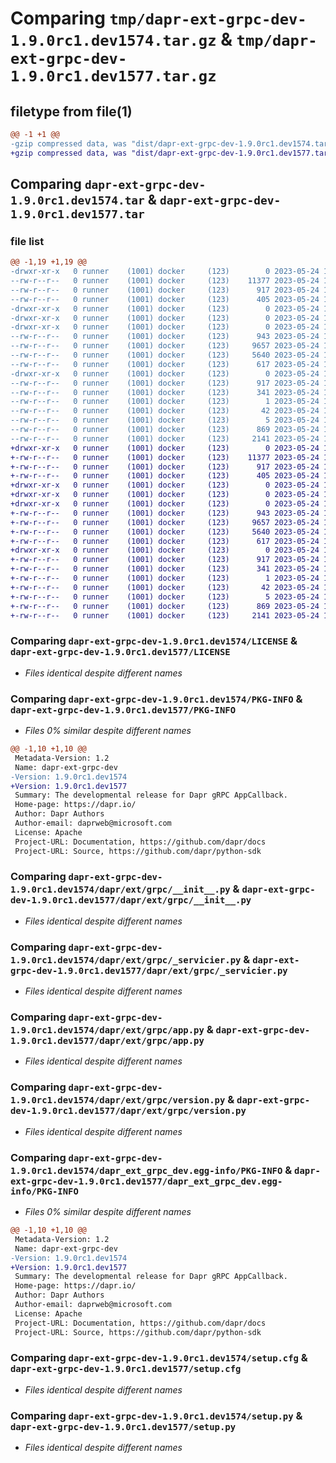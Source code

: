 # Comparing `tmp/dapr-ext-grpc-dev-1.9.0rc1.dev1574.tar.gz` & `tmp/dapr-ext-grpc-dev-1.9.0rc1.dev1577.tar.gz`

## filetype from file(1)

```diff
@@ -1 +1 @@
-gzip compressed data, was "dist/dapr-ext-grpc-dev-1.9.0rc1.dev1574.tar", last modified: Wed May 24 16:41:25 2023, max compression
+gzip compressed data, was "dist/dapr-ext-grpc-dev-1.9.0rc1.dev1577.tar", last modified: Wed May 24 16:43:45 2023, max compression
```

## Comparing `dapr-ext-grpc-dev-1.9.0rc1.dev1574.tar` & `dapr-ext-grpc-dev-1.9.0rc1.dev1577.tar`

### file list

```diff
@@ -1,19 +1,19 @@
-drwxr-xr-x   0 runner    (1001) docker     (123)        0 2023-05-24 16:41:25.000000 dapr-ext-grpc-dev-1.9.0rc1.dev1574/
--rw-r--r--   0 runner    (1001) docker     (123)    11377 2023-05-24 16:40:55.000000 dapr-ext-grpc-dev-1.9.0rc1.dev1574/LICENSE
--rw-r--r--   0 runner    (1001) docker     (123)      917 2023-05-24 16:41:25.000000 dapr-ext-grpc-dev-1.9.0rc1.dev1574/PKG-INFO
--rw-r--r--   0 runner    (1001) docker     (123)      405 2023-05-24 16:40:55.000000 dapr-ext-grpc-dev-1.9.0rc1.dev1574/README.rst
-drwxr-xr-x   0 runner    (1001) docker     (123)        0 2023-05-24 16:41:25.000000 dapr-ext-grpc-dev-1.9.0rc1.dev1574/dapr/
-drwxr-xr-x   0 runner    (1001) docker     (123)        0 2023-05-24 16:41:25.000000 dapr-ext-grpc-dev-1.9.0rc1.dev1574/dapr/ext/
-drwxr-xr-x   0 runner    (1001) docker     (123)        0 2023-05-24 16:41:25.000000 dapr-ext-grpc-dev-1.9.0rc1.dev1574/dapr/ext/grpc/
--rw-r--r--   0 runner    (1001) docker     (123)      943 2023-05-24 16:40:55.000000 dapr-ext-grpc-dev-1.9.0rc1.dev1574/dapr/ext/grpc/__init__.py
--rw-r--r--   0 runner    (1001) docker     (123)     9657 2023-05-24 16:40:55.000000 dapr-ext-grpc-dev-1.9.0rc1.dev1574/dapr/ext/grpc/_servicier.py
--rw-r--r--   0 runner    (1001) docker     (123)     5640 2023-05-24 16:40:55.000000 dapr-ext-grpc-dev-1.9.0rc1.dev1574/dapr/ext/grpc/app.py
--rw-r--r--   0 runner    (1001) docker     (123)      617 2023-05-24 16:40:55.000000 dapr-ext-grpc-dev-1.9.0rc1.dev1574/dapr/ext/grpc/version.py
-drwxr-xr-x   0 runner    (1001) docker     (123)        0 2023-05-24 16:41:25.000000 dapr-ext-grpc-dev-1.9.0rc1.dev1574/dapr_ext_grpc_dev.egg-info/
--rw-r--r--   0 runner    (1001) docker     (123)      917 2023-05-24 16:41:25.000000 dapr-ext-grpc-dev-1.9.0rc1.dev1574/dapr_ext_grpc_dev.egg-info/PKG-INFO
--rw-r--r--   0 runner    (1001) docker     (123)      341 2023-05-24 16:41:25.000000 dapr-ext-grpc-dev-1.9.0rc1.dev1574/dapr_ext_grpc_dev.egg-info/SOURCES.txt
--rw-r--r--   0 runner    (1001) docker     (123)        1 2023-05-24 16:41:25.000000 dapr-ext-grpc-dev-1.9.0rc1.dev1574/dapr_ext_grpc_dev.egg-info/dependency_links.txt
--rw-r--r--   0 runner    (1001) docker     (123)       42 2023-05-24 16:41:25.000000 dapr-ext-grpc-dev-1.9.0rc1.dev1574/dapr_ext_grpc_dev.egg-info/requires.txt
--rw-r--r--   0 runner    (1001) docker     (123)        5 2023-05-24 16:41:25.000000 dapr-ext-grpc-dev-1.9.0rc1.dev1574/dapr_ext_grpc_dev.egg-info/top_level.txt
--rw-r--r--   0 runner    (1001) docker     (123)      869 2023-05-24 16:41:25.000000 dapr-ext-grpc-dev-1.9.0rc1.dev1574/setup.cfg
--rw-r--r--   0 runner    (1001) docker     (123)     2141 2023-05-24 16:40:55.000000 dapr-ext-grpc-dev-1.9.0rc1.dev1574/setup.py
+drwxr-xr-x   0 runner    (1001) docker     (123)        0 2023-05-24 16:43:45.000000 dapr-ext-grpc-dev-1.9.0rc1.dev1577/
+-rw-r--r--   0 runner    (1001) docker     (123)    11377 2023-05-24 16:43:18.000000 dapr-ext-grpc-dev-1.9.0rc1.dev1577/LICENSE
+-rw-r--r--   0 runner    (1001) docker     (123)      917 2023-05-24 16:43:45.000000 dapr-ext-grpc-dev-1.9.0rc1.dev1577/PKG-INFO
+-rw-r--r--   0 runner    (1001) docker     (123)      405 2023-05-24 16:43:18.000000 dapr-ext-grpc-dev-1.9.0rc1.dev1577/README.rst
+drwxr-xr-x   0 runner    (1001) docker     (123)        0 2023-05-24 16:43:45.000000 dapr-ext-grpc-dev-1.9.0rc1.dev1577/dapr/
+drwxr-xr-x   0 runner    (1001) docker     (123)        0 2023-05-24 16:43:45.000000 dapr-ext-grpc-dev-1.9.0rc1.dev1577/dapr/ext/
+drwxr-xr-x   0 runner    (1001) docker     (123)        0 2023-05-24 16:43:45.000000 dapr-ext-grpc-dev-1.9.0rc1.dev1577/dapr/ext/grpc/
+-rw-r--r--   0 runner    (1001) docker     (123)      943 2023-05-24 16:43:18.000000 dapr-ext-grpc-dev-1.9.0rc1.dev1577/dapr/ext/grpc/__init__.py
+-rw-r--r--   0 runner    (1001) docker     (123)     9657 2023-05-24 16:43:18.000000 dapr-ext-grpc-dev-1.9.0rc1.dev1577/dapr/ext/grpc/_servicier.py
+-rw-r--r--   0 runner    (1001) docker     (123)     5640 2023-05-24 16:43:18.000000 dapr-ext-grpc-dev-1.9.0rc1.dev1577/dapr/ext/grpc/app.py
+-rw-r--r--   0 runner    (1001) docker     (123)      617 2023-05-24 16:43:18.000000 dapr-ext-grpc-dev-1.9.0rc1.dev1577/dapr/ext/grpc/version.py
+drwxr-xr-x   0 runner    (1001) docker     (123)        0 2023-05-24 16:43:45.000000 dapr-ext-grpc-dev-1.9.0rc1.dev1577/dapr_ext_grpc_dev.egg-info/
+-rw-r--r--   0 runner    (1001) docker     (123)      917 2023-05-24 16:43:45.000000 dapr-ext-grpc-dev-1.9.0rc1.dev1577/dapr_ext_grpc_dev.egg-info/PKG-INFO
+-rw-r--r--   0 runner    (1001) docker     (123)      341 2023-05-24 16:43:45.000000 dapr-ext-grpc-dev-1.9.0rc1.dev1577/dapr_ext_grpc_dev.egg-info/SOURCES.txt
+-rw-r--r--   0 runner    (1001) docker     (123)        1 2023-05-24 16:43:45.000000 dapr-ext-grpc-dev-1.9.0rc1.dev1577/dapr_ext_grpc_dev.egg-info/dependency_links.txt
+-rw-r--r--   0 runner    (1001) docker     (123)       42 2023-05-24 16:43:45.000000 dapr-ext-grpc-dev-1.9.0rc1.dev1577/dapr_ext_grpc_dev.egg-info/requires.txt
+-rw-r--r--   0 runner    (1001) docker     (123)        5 2023-05-24 16:43:45.000000 dapr-ext-grpc-dev-1.9.0rc1.dev1577/dapr_ext_grpc_dev.egg-info/top_level.txt
+-rw-r--r--   0 runner    (1001) docker     (123)      869 2023-05-24 16:43:45.000000 dapr-ext-grpc-dev-1.9.0rc1.dev1577/setup.cfg
+-rw-r--r--   0 runner    (1001) docker     (123)     2141 2023-05-24 16:43:18.000000 dapr-ext-grpc-dev-1.9.0rc1.dev1577/setup.py
```

### Comparing `dapr-ext-grpc-dev-1.9.0rc1.dev1574/LICENSE` & `dapr-ext-grpc-dev-1.9.0rc1.dev1577/LICENSE`

 * *Files identical despite different names*

### Comparing `dapr-ext-grpc-dev-1.9.0rc1.dev1574/PKG-INFO` & `dapr-ext-grpc-dev-1.9.0rc1.dev1577/PKG-INFO`

 * *Files 0% similar despite different names*

```diff
@@ -1,10 +1,10 @@
 Metadata-Version: 1.2
 Name: dapr-ext-grpc-dev
-Version: 1.9.0rc1.dev1574
+Version: 1.9.0rc1.dev1577
 Summary: The developmental release for Dapr gRPC AppCallback.
 Home-page: https://dapr.io/
 Author: Dapr Authors
 Author-email: daprweb@microsoft.com
 License: Apache
 Project-URL: Documentation, https://github.com/dapr/docs
 Project-URL: Source, https://github.com/dapr/python-sdk
```

### Comparing `dapr-ext-grpc-dev-1.9.0rc1.dev1574/dapr/ext/grpc/__init__.py` & `dapr-ext-grpc-dev-1.9.0rc1.dev1577/dapr/ext/grpc/__init__.py`

 * *Files identical despite different names*

### Comparing `dapr-ext-grpc-dev-1.9.0rc1.dev1574/dapr/ext/grpc/_servicier.py` & `dapr-ext-grpc-dev-1.9.0rc1.dev1577/dapr/ext/grpc/_servicier.py`

 * *Files identical despite different names*

### Comparing `dapr-ext-grpc-dev-1.9.0rc1.dev1574/dapr/ext/grpc/app.py` & `dapr-ext-grpc-dev-1.9.0rc1.dev1577/dapr/ext/grpc/app.py`

 * *Files identical despite different names*

### Comparing `dapr-ext-grpc-dev-1.9.0rc1.dev1574/dapr/ext/grpc/version.py` & `dapr-ext-grpc-dev-1.9.0rc1.dev1577/dapr/ext/grpc/version.py`

 * *Files identical despite different names*

### Comparing `dapr-ext-grpc-dev-1.9.0rc1.dev1574/dapr_ext_grpc_dev.egg-info/PKG-INFO` & `dapr-ext-grpc-dev-1.9.0rc1.dev1577/dapr_ext_grpc_dev.egg-info/PKG-INFO`

 * *Files 0% similar despite different names*

```diff
@@ -1,10 +1,10 @@
 Metadata-Version: 1.2
 Name: dapr-ext-grpc-dev
-Version: 1.9.0rc1.dev1574
+Version: 1.9.0rc1.dev1577
 Summary: The developmental release for Dapr gRPC AppCallback.
 Home-page: https://dapr.io/
 Author: Dapr Authors
 Author-email: daprweb@microsoft.com
 License: Apache
 Project-URL: Documentation, https://github.com/dapr/docs
 Project-URL: Source, https://github.com/dapr/python-sdk
```

### Comparing `dapr-ext-grpc-dev-1.9.0rc1.dev1574/setup.cfg` & `dapr-ext-grpc-dev-1.9.0rc1.dev1577/setup.cfg`

 * *Files identical despite different names*

### Comparing `dapr-ext-grpc-dev-1.9.0rc1.dev1574/setup.py` & `dapr-ext-grpc-dev-1.9.0rc1.dev1577/setup.py`

 * *Files identical despite different names*

